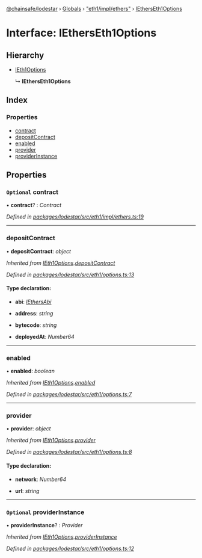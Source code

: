 [@chainsafe/lodestar](../README.md) › [Globals](../globals.md) › ["eth1/impl/ethers"](../modules/_eth1_impl_ethers_.md) › [IEthersEth1Options](_eth1_impl_ethers_.ietherseth1options.md)

# Interface: IEthersEth1Options

## Hierarchy

* [IEth1Options](_eth1_options_.ieth1options.md)

  ↳ **IEthersEth1Options**

## Index

### Properties

* [contract](_eth1_impl_ethers_.ietherseth1options.md#optional-contract)
* [depositContract](_eth1_impl_ethers_.ietherseth1options.md#depositcontract)
* [enabled](_eth1_impl_ethers_.ietherseth1options.md#enabled)
* [provider](_eth1_impl_ethers_.ietherseth1options.md#provider)
* [providerInstance](_eth1_impl_ethers_.ietherseth1options.md#optional-providerinstance)

## Properties

### `Optional` contract

• **contract**? : *Contract*

*Defined in [packages/lodestar/src/eth1/impl/ethers.ts:19](https://github.com/ChainSafe/lodestar/blob/b76b72d03/packages/lodestar/src/eth1/impl/ethers.ts#L19)*

___

###  depositContract

• **depositContract**: *object*

*Inherited from [IEth1Options](_eth1_options_.ieth1options.md).[depositContract](_eth1_options_.ieth1options.md#depositcontract)*

*Defined in [packages/lodestar/src/eth1/options.ts:13](https://github.com/ChainSafe/lodestar/blob/b76b72d03/packages/lodestar/src/eth1/options.ts#L13)*

#### Type declaration:

* **abi**: *[IEthersAbi](../modules/_eth1_interface_.md#iethersabi)*

* **address**: *string*

* **bytecode**: *string*

* **deployedAt**: *Number64*

___

###  enabled

• **enabled**: *boolean*

*Inherited from [IEth1Options](_eth1_options_.ieth1options.md).[enabled](_eth1_options_.ieth1options.md#enabled)*

*Defined in [packages/lodestar/src/eth1/options.ts:7](https://github.com/ChainSafe/lodestar/blob/b76b72d03/packages/lodestar/src/eth1/options.ts#L7)*

___

###  provider

• **provider**: *object*

*Inherited from [IEth1Options](_eth1_options_.ieth1options.md).[provider](_eth1_options_.ieth1options.md#provider)*

*Defined in [packages/lodestar/src/eth1/options.ts:8](https://github.com/ChainSafe/lodestar/blob/b76b72d03/packages/lodestar/src/eth1/options.ts#L8)*

#### Type declaration:

* **network**: *Number64*

* **url**: *string*

___

### `Optional` providerInstance

• **providerInstance**? : *Provider*

*Inherited from [IEth1Options](_eth1_options_.ieth1options.md).[providerInstance](_eth1_options_.ieth1options.md#optional-providerinstance)*

*Defined in [packages/lodestar/src/eth1/options.ts:12](https://github.com/ChainSafe/lodestar/blob/b76b72d03/packages/lodestar/src/eth1/options.ts#L12)*
